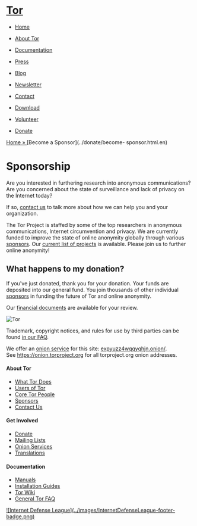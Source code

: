 # [Tor](../index.html.en)

  * [Home](../index.html.en)
  * [About Tor](../about/overview.html.en)
  * [Documentation](../docs/documentation.html.en)
  * [Press](../press/press.html.en)
  * [Blog](https://blog.torproject.org/blog/)
  * [Newsletter](https://newsletter.torproject.org)
  * [Contact](../about/contact.html.en)

  * [Download](../download/download-easy.html.en)
  * [Volunteer](../getinvolved/volunteer.html.en)
  * [Donate](../donate/donate-button.html.en)

[Home » ](../index.html.en) [Become a Sponsor](../donate/become-
sponsor.html.en)

# Sponsorship

Are you interested in furthering research into anonymous communications? Are
you concerned about the state of surveillance and lack of privacy on the
Internet today?

If so, [contact us](../about/contact.html.en) to talk more about how we can
help you and your organization.

The Tor Project is staffed by some of the top researchers in anonymous
communications, Internet circumvention and privacy. We are currently funded to
improve the state of online anonymity globally through various
[sponsors](../about/sponsors.html.en). Our [current list of
projects](https://trac.torproject.org/projects/tor/wiki/org/sponsors) is
available. Please join us to further online anonymity!

## What happens to my donation?

If you've just donated, thank you for your donation. Your funds are deposited
into our general fund. You join thousands of other individual
[sponsors](../about/sponsors.html.en) in funding the future of Tor and online
anonymity.

Our [financial documents](../about/financials.html.en) are available for your
review.

![Tor](../images/onion.jpg)

Trademark, copyright notices, and rules for use by third parties can be found
[in our FAQ](../docs/trademark-faq.html.en).

We offer an [onion service](https://www.torproject.org/docs/hidden-services)
for this site: [expyuzz4wqqyqhjn.onion/](http://expyuzz4wqqyqhjn.onion/).  
See <https://onion.torproject.org> for all torproject.org onion addresses.

#### About Tor

  * [What Tor Does](../about/overview.html.en)
  * [Users of Tor](../about/torusers.html.en)
  * [Core Tor People](../about/corepeople.html.en)
  * [Sponsors](../about/sponsors.html.en)
  * [Contact Us](../about/contact.html.en)

#### Get Involved

  * [Donate](../donate/donate-foot.html.en)
  * [Mailing Lists](../docs/documentation.html.en#MailingLists)
  * [Onion Services](../docs/onion-services.html.en)
  * [Translations](../getinvolved/translation.html.en)

#### Documentation

  * [Manuals](../docs/tor-manual.html.en)
  * [Installation Guides](../docs/documentation.html.en)
  * [Tor Wiki](https://trac.torproject.org/projects/tor/wiki/)
  * [General Tor FAQ](../docs/faq.html.en)

[![Internet Defense League](../images/InternetDefenseLeague-footer-
badge.png)](https://internetdefenseleague.org/)

